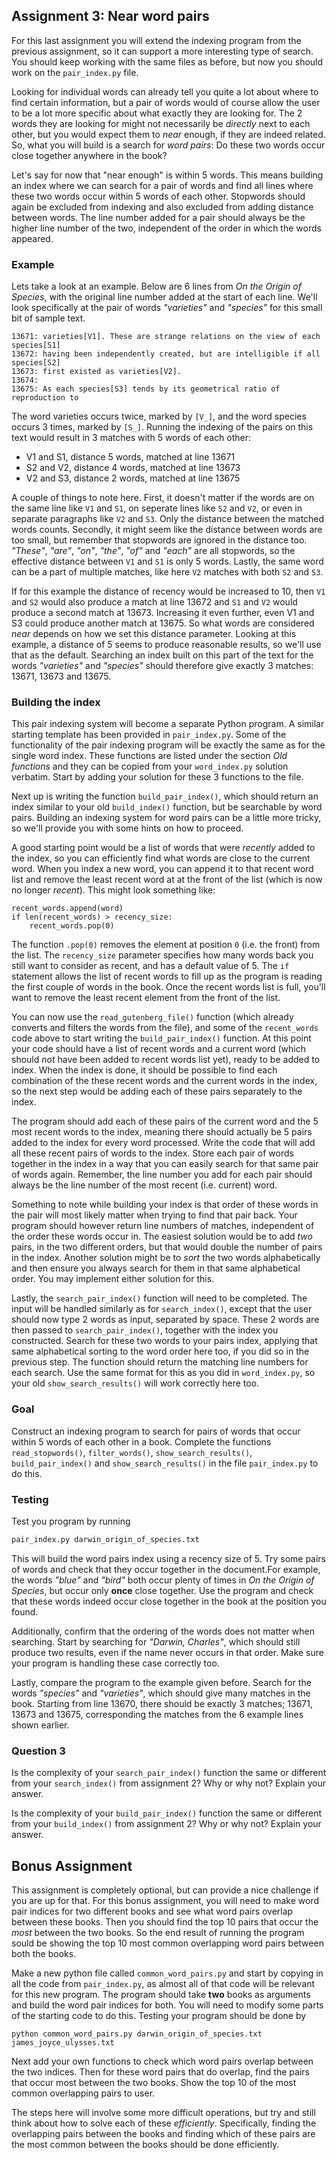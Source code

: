 
## Assignment 3: Near word pairs

For this last assignment you will extend the indexing program from the previous
assignment, so it can support a more interesting type of search. You should
keep working with the same files as before, but now you should work on the
`pair_index.py` file.

Looking for individual words can already tell you quite a lot about where to
find certain information, but a pair of words would of course allow the user to
be a lot more specific about what exactly they are looking for. The 2 words
they are looking for might not necessarily be *directly* next to each other,
but you would expect them to *near* enough, if they are indeed related. So,
what you will build is a search for *word pairs*: Do these two words occur
close together anywhere in the book?

Let's say for now that "near enough" is within 5 words. This means building
an index where we can search for a pair of words and find all lines where these
two words occur within 5 words of each other. Stopwords should again be
excluded from indexing and also excluded from adding distance between words.
The line number added for a pair should always be the higher line number of the
two, independent of the order in which the words appeared.

### Example

Lets take a look at an example. Below are 6 lines from *On the Origin of
Species*, with the original line number added at the start of each line. We'll
look specifically at the pair of words *"varieties"* and *"species"* for this
small bit of sample text.

    13671: varieties[V1]. These are strange relations on the view of each species[S1]              
    13672: having been independently created, but are intelligible if all species[S2]          
    13673: first existed as varieties[V2].                                                     
    13674:                                                                                 
    13675: As each species[S3] tends by its geometrical ratio of reproduction to    

The word varieties occurs twice, marked by `[V_]`, and the word species occurs
3 times, marked by `[S_]`. Running the indexing of the pairs on this text
would result in 3 matches with 5 words of each other:

* V1 and S1, distance 5 words, matched at line 13671
* S2 and V2, distance 4 words, matched at line 13673
* V2 and S3, distance 2 words, matched at line 13675

A couple of things to note here. First, it doesn't matter if the words are on
the same line like `V1` and `S1`, on seperate lines like `S2` and `V2`, or even
in separate paragraphs like `V2` and `S3`. Only the distance between the
matched words counts. Secondly, it might seem like the distance between words
are too small, but remember that stopwords are ignored in the distance too.
*"These"*, *"are"*, *"on"*, *"the"*, *"of"* and *"each"* are all stopwords, so
the effective distance between `V1` and `S1` is only 5 words. Lastly, the same
word can be a part of multiple matches, like here `V2` matches with both `S2`
and `S3`.

If for this example the distance of recency would be increased to 10, then `V1`
and `S2` would also produce a match at line 13672 and `S1` and `V2` would
produce a second match at 13673. Increasing it even further, even V1 and S3
could produce another match at 13675. So what words are considered *near*
depends on how we set this distance parameter. Looking at this example, a
distance of 5 seems to produce reasonable results, so we'll use that as the
default. Searching an index built on this part of the text for the
words *"varieties"* and *"species"* should therefore give exactly 3 matches:
13671, 13673 and 13675.

### Building the index

This pair indexing system will become a separate Python program. A similar
starting template has been provided in `pair_index.py`. Some of the
functionality of the pair indexing program will be exactly the same as for the
single word index. These functions are listed under the section *Old
functions* and they can be copied from your `word_index.py` solution verbatim.
Start by adding your solution for these 3 functions to the file.

Next up is writing the function `build_pair_index()`, which should return an
index similar to your old `build_index()` function, but be searchable by word
pairs. Building an indexing system for word pairs can be a little more
tricky, so we'll provide you with some hints on how to proceed.

A good starting point would be a list of words that were *recently* added to
the index, so you can efficiently find what words are close to the current
word. When you index a new word, you can append it to that recent word list and
remove the least recent word at at the front of the list (which is now no
longer *recent*). This might look something like:

    recent_words.append(word)
    if len(recent_words) > recency_size:
        recent_words.pop(0)


The function `.pop(0)` removes the element at position `0` (i.e. the front)
from the list. The `recency_size` parameter specifies how many words back you
still want to consider as recent, and has a default value of 5. The `if`
statement allows the list of recent words to fill up as the program is reading
the first couple of words in the book. Once the recent words list is full,
you'll want to remove the least recent element from the front of the list.

You can now use the `read_gutenberg_file()` function (which already converts
and filters the words from the file), and some of the `recent_words` code above
to start writing the `build_pair_index()` function. At this point your code
should have a list of recent words and a current word (which should *not* have
been added to recent words list yet), ready to be added to index. When the
index is done, it should be possible to find each combination of the these
recent words and the current words in the index, so the next step would be
adding each of these pairs separately to the index.

The program should add each of these pairs of the current word and the 5 most
recent words to the index, meaning there should actually be 5 pairs added to the
index for every word processed. Write the code that will add all these recent
pairs of words to the index. Store each pair of words together in the index in
a way that you can easily search for that same pair of words again. Remember,
the line number you add for each pair should always be the line number of the
most recent (i.e. current) word.

Something to note while building your index is that order of these words in the
pair will most likely matter when trying to find that pair back. Your program
should however return line numbers of matches, independent of the order these
words occur in. The easiest solution would be to add *two* pairs, in the two
different orders, but that would double the number of pairs in the index.
Another solution might be to *sort* the two words alphabetically and then
ensure you always search for them in that same alphabetical order. You may
implement either solution for this.

Lastly, the `search_pair_index()` function will need to be completed. The input
will be handled similarly as for `search_index()`, except that the user should
now type 2 words as input, separated by space. These 2 words are then passed to
`search_pair_index()`, together with the index you constructed. Search for
these two words to your pairs index, applying that same alphabetical sorting to
the word order here too, if you did so in the previous step. The function
should return the matching line numbers for each search. Use the same format
for this as you did in `word_index.py`, so your old `show_search_results()`
will work correctly here too.

### Goal

Construct an indexing program to search for pairs of words that occur within 5
words of each other in a book. Complete the functions `read_stopwords()`,
`filter_words()`, `show_search_results()`, `build_pair_index()` and
`show_search_results()` in the file `pair_index.py` to do this.

### Testing

Test you program by running

```python 
pair_index.py darwin_origin_of_species.txt
```

This will build the word pairs index using a recency size of 5. Try some pairs
of words and check that they occur together in the document.For example, the
words *"blue"* and *"bird"* both occur plenty of times in *On the Origin of
Species*, but occur only **once** close together. Use the program and check
that these words indeed occur close together in the book at the position you
found.

Additionally, confirm that the ordering of the words does not matter when
searching. Start by searching for *"Darwin, Charles"*, which should still
produce two results, even if the name never occurs in that order. Make sure
your program is handling these case correctly too.

Lastly, compare the program to the example given before. Search for the words
*"species"* and *"varieties"*, which should give many matches in the book.
Starting from line 13670, there should be exactly 3 matches; 13671, 13673 and
13675, corresponding the matches from the 6 example lines shown earlier.

### Question 3

Is the complexity of your `search_pair_index()` function the same or
different from your `search_index()` from assignment 2? Why or why not? Explain
your answer.

Is the complexity of your `build_pair_index()` function the same or
different from your `build_index()` from assignment 2? Why or why not? Explain
your answer.

## Bonus Assignment

This assignment is completely optional, but can provide a nice challenge if you
are up for that. For this bonus assignment, you will need to make word pair
indices for two different books and see what word pairs overlap between these
books. Then you should find the top 10 pairs that occur the *most* between the
two books. So the end result of running the program sould be showing the top
10 most common overlapping word pairs between both the books.

Make a new python file called `common_word_pairs.py` and start by
copying in all the code from `pair_index.py`, as almost all of that code will
be relevant for this new program. The program should take **two** books as
arguments and build the word pair indices for both. You will need to modify
some parts of the starting code to do this. Testing your program should be done
by

```
python common_word_pairs.py darwin_origin_of_species.txt james_joyce_ulysses.txt
```

Next add your own functions to check which word pairs overlap between the two
indices. Then for these word pairs that do overlap, find the pairs that occur
most between the two books. Show the top 10 of the most common overlapping
pairs to user.

The steps here will involve some more difficult operations, but try and still
think about how to solve each of these *efficiently*. Specifically, finding the
overlapping pairs between the books and finding which of these pairs are the
most common between the books should be done efficiently.

